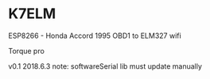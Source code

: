 # K7ELM
ESP8266 - Honda Accord 1995 OBD1 to ELM327 wifi

Torque pro

v0.1    2018.6.3  note: softwareSerial lib must update manually  
